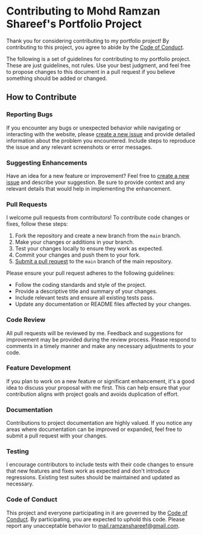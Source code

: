 # Contributing to Mohd Ramzan Shareef's Portfolio Project

Thank you for considering contributing to my portfolio project! By contributing to this project, you agree to abide by the [Code of Conduct](CODE_OF_CONDUCT.md).

The following is a set of guidelines for contributing to my portfolio project. These are just guidelines, not rules. Use your best judgment, and feel free to propose changes to this document in a pull request if you believe something should be added or changed.

## How to Contribute

### Reporting Bugs

If you encounter any bugs or unexpected behavior while navigating or interacting with the website, please [create a new issue](https://github.com/itisRamzan/portfolio/issues/new?assignees=&labels=bug&template=bug_report.md) and provide detailed information about the problem you encountered. Include steps to reproduce the issue and any relevant screenshots or error messages.

### Suggesting Enhancements

Have an idea for a new feature or improvement? Feel free to [create a new issue](https://github.com/itisRamzan/portfolio/issues/new?assignees=&labels=enhancement&template=feature_request.md) and describe your suggestion. Be sure to provide context and any relevant details that would help in implementing the enhancement.

### Pull Requests

I welcome pull requests from contributors! To contribute code changes or fixes, follow these steps:

1. Fork the repository and create a new branch from the `main` branch.
2. Make your changes or additions in your branch.
3. Test your changes locally to ensure they work as expected.
4. Commit your changes and push them to your fork.
5. [Submit a pull request](https://github.com/itisRamzan/portfolio/compare) to the `main` branch of the main repository.

Please ensure your pull request adheres to the following guidelines:

- Follow the coding standards and style of the project.
- Provide a descriptive title and summary of your changes.
- Include relevant tests and ensure all existing tests pass.
- Update any documentation or README files affected by your changes.

### Code Review

All pull requests will be reviewed by me. Feedback and suggestions for improvement may be provided during the review process. Please respond to comments in a timely manner and make any necessary adjustments to your code.

### Feature Development

If you plan to work on a new feature or significant enhancement, it's a good idea to discuss your proposal with me first. This can help ensure that your contribution aligns with project goals and avoids duplication of effort.

### Documentation

Contributions to project documentation are highly valued. If you notice any areas where documentation can be improved or expanded, feel free to submit a pull request with your changes.

### Testing

I encourage contributors to include tests with their code changes to ensure that new features and fixes work as expected and don't introduce regressions. Existing test suites should be maintained and updated as necessary.

### Code of Conduct

This project and everyone participating in it are governed by the [Code of Conduct](CODE_OF_CONDUCT.md). By participating, you are expected to uphold this code. Please report any unacceptable behavior to [mail.ramzanshareef@gmail.com](mailto:mail.ramzanshareef@gmail.com).
